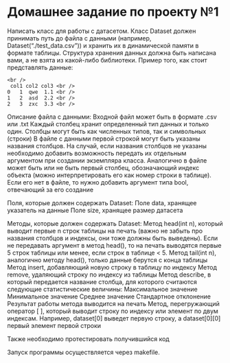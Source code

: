 # Домашнее задание по проекту  №1

Написать класс для работы с датасетом. 
Класс Dataset должен принимать путь до файла с данными (например, Dataset(“./test_data.csv”)) и хранить их в динамической памяти в формате таблицы. Структура хранения данных должна быть написана вами, а не взята из какой-либо библиотеки.
Пример того, как стоит представлять данные:

	<br />
	 col1 col2 col3 <br />
	0   1  qwe  1.1 <br />
	1   2  asd  2.2 <br />
	2   3  zxc  3.3 <br />

Описание файла с данными: 
Входной файл может быть в формате .csv или .txt
Каждый столбец хранит определенный тип данных и только один. Столбцы могут быть как численных типов, так и символьных (строки) 
В файле с данными первой строкой могут быть указаны названия столбцов. На случай, если названия столбцов не указаны необходимо добавить возможность передать их отдельным аргументом при создании экземпляра класса. 
Аналогично в файле может быть или не быть первый столбец, обозначающий индекс объекта (можно интерпретировать его как номер строки в таблице). Если его нет в файле, то нужно добавить аргумент типа bool, отвечающий за его создание

Поля, которые должен содержать Dataset:
Поле data, хранящее указатель на данные
Поле size, хранящее размер датасета

Методы, которые должен содержать Dataset:
Метод head(int n), который выводит первые n строк таблицы на печать (важно не забыть про названия столбцов и индексы, они тоже должны быть выведены). Если не передавать аргумент в метод head(), то на печать выводятся первые 5 строк таблицы или менее, если строк в таблице < 5. 
Метод tail(int n), аналогично методу head(), только данные берутся с конца таблицы 
Метод insert, добавляющий новую строку в таблицу по индексу
Метод remove, удаляющий строку по индексу из таблицы
Метод describe, в который передается название столбца, для которого считаются следующие статистические величины:
Максимальное значение
Минимальное значение
Среднее значение
Стандартное отклонение
	Результат работы метода выводится на печать
Метод, перегружающий оператор [ ], который выводит строку по индексу или элемент по двум индексам. Например, dataset[0] выведет первую строку, а dataset[0][0] первый элемент первой строки

Также необходимо протестировать получившийся код

Запуск программы осуществляется через makefile.